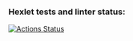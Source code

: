 ### Hexlet tests and linter status:
[![Actions Status](https://github.com/kimulia-1/frontend-project-lvl2/workflows/hexlet-check/badge.svg)](https://github.com/kimulia-1/frontend-project-lvl2/actions)